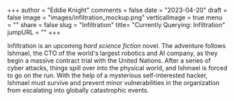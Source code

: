 +++
author = "Eddie Knight"
comments = false
date = "2023-04-20"
draft = false
image = "images/infiltration_mockup.png"
verticalImage = true
menu = ""
share = false
slug = "Infiltration"
title= "Currently Querying: Infiltration"
jumpURL = ""
+++

Infiltration is an upcoming _hard science fiction_ novel. The adventure follows Ishmael, the CTO of the world's largest robotics and AI company, as they begin a massive contract trial with the United Nations. After a series of cyber attacks, things spill over into the physical world, and Ishmael is forced to go on the run. With the help of a mysterious self-interested hacker, Ishmael must survive and prevent minor vulnerabilities in the organization from escalating into globally catastrophic events.
